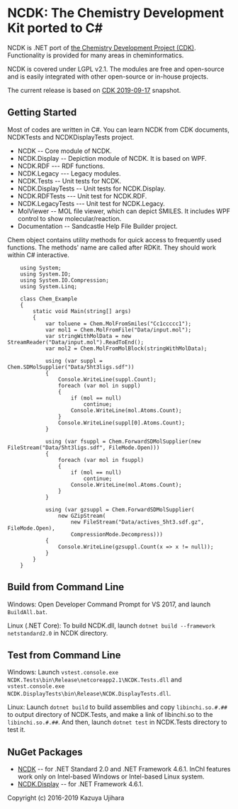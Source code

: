 NCDK: The Chemistry Development Kit ported to C&#35;
===============================================

NCDK is .NET port of [the Chemistry Development Project (CDK)](https://github.com/cdk/cdk). Functionality is provided for many areas in cheminformatics.

NCDK is covered under LGPL v2.1. The modules are free and open-source and is easily integrated with other open-source or in-house projects.

The current release is based on [CDK 2019-09-17](https://github.com/cdk/cdk/tree/bac9397610215151b765e7d0f5a8ce72ae28ae23) snapshot.

Getting Started
---------------

Most of codes are written in C&#35;. You can learn NCDK from CDK documents, NCDKTests and NCDKDisplayTests project.

* NCDK -- Core module of NCDK.
* NCDK.Display -- Depiction module of NCDK. It is based on WPF.
* NCDK.RDF --- RDF functions.
* NCDK.Legacy --- Legacy modules.
* NCDK.Tests -- Unit tests for NCDK.
* NCDK.DisplayTests -- Unit tests for NCDK.Display.
* NCDK.RDFTests --- Unit test for NCDK.RDF.
* NCDK.LegacyTests --- Unit test for NCDK.Legacy.
* MolViewer -- MOL file viewer, which can depict SMILES. It includes WPF control to show molecular/reaction.
* Documentation -- Sandcastle Help File Builder project.

Chem object contains utility methods for quick access to frequently used functions. The methods' name are called after RDKit. They should work within C&#35; interactive.

```
    using System;
    using System.IO;
    using System.IO.Compression;
    using System.Linq;

    class Chem_Example
    {
        static void Main(string[] args)
        {
            var toluene = Chem.MolFromSmiles("Cc1ccccc1");
            var mol1 = Chem.MolFromFile("Data/input.mol");
            var stringWithMolData = new StreamReader("Data/input.mol").ReadToEnd();
            var mol2 = Chem.MolFromMolBlock(stringWithMolData);

            using (var suppl = Chem.SDMolSupplier("Data/5ht3ligs.sdf"))
            {
                Console.WriteLine(suppl.Count);
                foreach (var mol in suppl)
                {
                    if (mol == null)
                        continue;
                    Console.WriteLine(mol.Atoms.Count);
                }
                Console.WriteLine(suppl[0].Atoms.Count);
            }

            using (var fsuppl = Chem.ForwardSDMolSupplier(new FileStream("Data/5ht3ligs.sdf", FileMode.Open)))
            {
                foreach (var mol in fsuppl)
                {
                    if (mol == null)
                        continue;
                    Console.WriteLine(mol.Atoms.Count);
                }
            }

            using (var gzsuppl = Chem.ForwardSDMolSupplier(
                new GZipStream(
                    new FileStream("Data/actives_5ht3.sdf.gz", FileMode.Open), 
                    CompressionMode.Decompress)))
            {
                Console.WriteLine(gzsuppl.Count(x => x != null));
            }
        }
    }

```

Build from Command Line
-----------------------

Windows: Open Developer Command Prompt for VS 2017, and launch `BuildAll.bat`.

Linux (.NET Core): To build NCDK.dll, launch `dotnet build --framework netstandard2.0` in NCDK directory.

Test from Command Line
---------------------

Windows: Launch `vstest.console.exe NCDK.Tests\bin\Release\netcoreapp2.1\NCDK.Tests.dll` and `vstest.console.exe NCDK.DisplayTests\bin\Release\NCDK.DisplayTests.dll`.

Linux: Launch `dotnet build` to build assemblies and copy `libinchi.so.#.##` to output directory of NCDK.Tests, and make a link of libinchi.so to the `libinchi.so.#.##`.
And then, launch `dotnet test` in NCDK.Tests directory to test it.

NuGet Packages
--------------

* [NCDK](https://www.nuget.org/packages/NCDK/) -- for .NET Standard 2.0 and .NET Framework 4.6.1. InChI features work only on Intel-based Windows or Intel-based Linux system.
* [NCDK.Display](https://www.nuget.org/packages/NCDK.Display/) -- for .NET Framework 4.6.1.

Copyright (c) 2016-2019 Kazuya Ujihara
